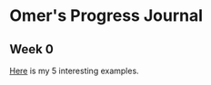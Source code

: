# Omer's Progress Journal

## Week 0

[Here](files/omer_homework_0.html) is my 5 interesting examples.
